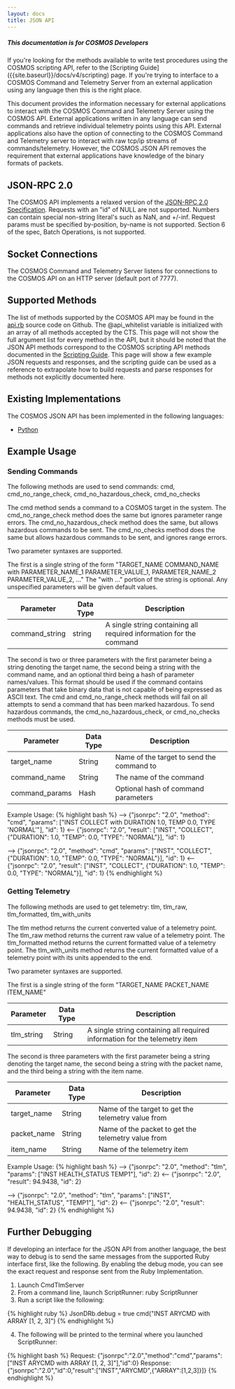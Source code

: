 ```yaml
---
layout: docs
title: JSON API
---
```


<div class="note">
  <h5>This documentation is for COSMOS Developers</h5>
  <p markdown="1">If you're looking for the methods available to write test procedures using the COSMOS scripting API, refer to the [Scripting Guide]({{site.baseurl}}/docs/v4/scripting) page. If you're trying to interface to a COSMOS Command and Telemetry Server from an external application using any language then this is the right place.</p>
</div>

This document provides the information necessary for external applications to interact with the COSMOS Command and Telemetry Server using the COSMOS API. External applications written in any language can send commands and retrieve individual telemetry points using this API. External applications also have the option of connecting to the COSMOS Command and Telemetry server to interact with raw tcp/ip streams of commands/telemetry. However, the COSMOS JSON API removes the requirement that external applications have knowledge of the binary formats of packets.

## JSON-RPC 2.0

The COSMOS API implements a relaxed version of the [JSON-RPC 2.0 Specification](http://www.jsonrpc.org/specification). Requests with an "id" of NULL are not supported. Numbers can contain special non-string literal's such as NaN, and +/-inf. Request params must be specified by-position, by-name is not supported. Section 6 of the spec, Batch Operations, is not supported.

## Socket Connections

The COSMOS Command and Telemetry Server listens for connections to the COSMOS API on an HTTP server (default port of 7777).

## Supported Methods

The list of methods supported by the COSMOS API may be found in the [api.rb](https://github.com/BallAerospace/COSMOS/blob/cosmos4/lib/cosmos/tools/cmd_tlm_server/api.rb) source code on Github. The @api_whitelist variable is initialized with an array of all methods accepted by the CTS. This page will not show the full argument list for every method in the API, but it should be noted that the JSON API methods correspond to the COSMOS scripting API methods documented in the [Scripting Guide]({{site.baseurl}}/docs/v4/scripting). This page will show a few example JSON requests and responses, and the scripting guide can be used as a reference to extrapolate how to build requests and parse responses for methods not explicitly documented here.

## Existing Implementations

The COSMOS JSON API has been implemented in the following languages:

- [Python](https://github.com/BallAerospace/python-ballcosmos)

## Example Usage

### Sending Commands

The following methods are used to send commands: cmd, cmd_no_range_check, cmd_no_hazardous_check, cmd_no_checks

The cmd method sends a command to a COSMOS target in the system. The cmd_no_range_check method does the same but ignores parameter range errors. The cmd_no_hazardous_check method does the same, but allows hazardous commands to be sent. The cmd_no_checks method does the same but allows hazardous commands to be sent, and ignores range errors.

Two parameter syntaxes are supported.

The first is a single string of the form "TARGET_NAME COMMAND_NAME with PARAMETER_NAME_1 PARAMETER_VALUE_1, PARAMETER_NAME_2 PARAMETER_VALUE_2, ..." The "with ..." portion of the string is optional. Any unspecified parameters will be given default values.

| Parameter      | Data Type | Description                                                         |
| -------------- | --------- | ------------------------------------------------------------------- |
| command_string | string    | A single string containing all required information for the command |

The second is two or three parameters with the first parameter being a string denoting the target name, the second being a string with the command name, and an optional third being a hash of parameter names/values. This format should be used if the command contains parameters that take binary data that is not capable of being expressed as ASCII text. The cmd and cmd_no_range_check methods will fail on all attempts to send a command that has been marked hazardous. To send hazardous commands, the cmd_no_hazardous_check, or cmd_no_checks methods must be used.

| Parameter      | Data Type | Description                               |
| -------------- | --------- | ----------------------------------------- |
| target_name    | String    | Name of the target to send the command to |
| command_name   | String    | The name of the command                   |
| command_params | Hash      | Optional hash of command parameters       |

Example Usage:
{% highlight bash %}
--> {"jsonrpc": "2.0", "method": "cmd", "params": ["INST COLLECT with DURATION 1.0, TEMP 0.0, TYPE 'NORMAL'"], "id": 1}
<-- {"jsonrpc": "2.0", "result": ["INST", "COLLECT", {"DURATION": 1.0, "TEMP": 0.0, "TYPE": "NORMAL"}], "id": 1}

--> {"jsonrpc": "2.0", "method": "cmd", "params": ["INST", "COLLECT", {"DURATION": 1.0, "TEMP": 0.0, "TYPE": "NORMAL"}], "id": 1}
<-- {"jsonrpc": "2.0", "result": ["INST", "COLLECT", {"DURATION": 1.0, "TEMP": 0.0, "TYPE": "NORMAL"}], "id": 1}
{% endhighlight %}

### Getting Telemetry

The following methods are used to get telemetry: tlm, tlm_raw, tlm_formatted, tlm_with_units

The tlm method returns the current converted value of a telemetry point. The tlm_raw method returns the current raw value of a telemetry point. The tlm_formatted method returns the current formatted value of a telemetry point. The tlm_with_units method returns the current formatted value of a telemetry point with its units appended to the end.

Two parameter syntaxes are supported.

The first is a single string of the form "TARGET_NAME PACKET_NAME ITEM_NAME"

| Parameter  | Data Type | Description                                                                |
| ---------- | --------- | -------------------------------------------------------------------------- |
| tlm_string | String    | A single string containing all required information for the telemetry item |

The second is three parameters with the first parameter being a string denoting the target name, the second being a string with the packet name, and the third being a string with the item name.

| Parameter   | Data Type | Description                                        |
| ----------- | --------- | -------------------------------------------------- |
| target_name | String    | Name of the target to get the telemetry value from |
| packet_name | String    | Name of the packet to get the telemetry value from |
| item_name   | String    | Name of the telemetry item                         |

Example Usage:
{% highlight bash %}
--> {"jsonrpc": "2.0", "method": "tlm", "params": ["INST HEALTH_STATUS TEMP1"], "id": 2}
<-- {"jsonrpc": "2.0", "result": 94.9438, "id": 2}

--> {"jsonrpc": "2.0", "method": "tlm", "params": ["INST", "HEALTH_STATUS", "TEMP1"], "id": 2}
<-- {"jsonrpc": "2.0", "result": 94.9438, "id": 2}
{% endhighlight %}

## Further Debugging

If developing an interface for the JSON API from another language, the best way to debug is to send the same messages from the supported Ruby interface first, like the following. By enabling the debug mode, you can see the exact request and response sent from the Ruby Implementation.

1. Launch CmdTlmServer
2. From a command line, launch ScriptRunner: ruby ScriptRunner
3. Run a script like the following:

{% highlight ruby %}
JsonDRb.debug = true
cmd("INST ARYCMD with ARRAY [1, 2, 3]")
{% endhighlight %}

4. The following will be printed to the terminal where you launched ScriptRunner:

{% highlight bash %}
Request:
{"jsonrpc":"2.0","method":"cmd","params":["INST ARYCMD with ARRAY [1, 2, 3]"],"id":0}
Response:
{"jsonrpc":"2.0","id":0,"result":["INST","ARYCMD",{"ARRAY":[1,2,3]}]}
{% endhighlight %}
